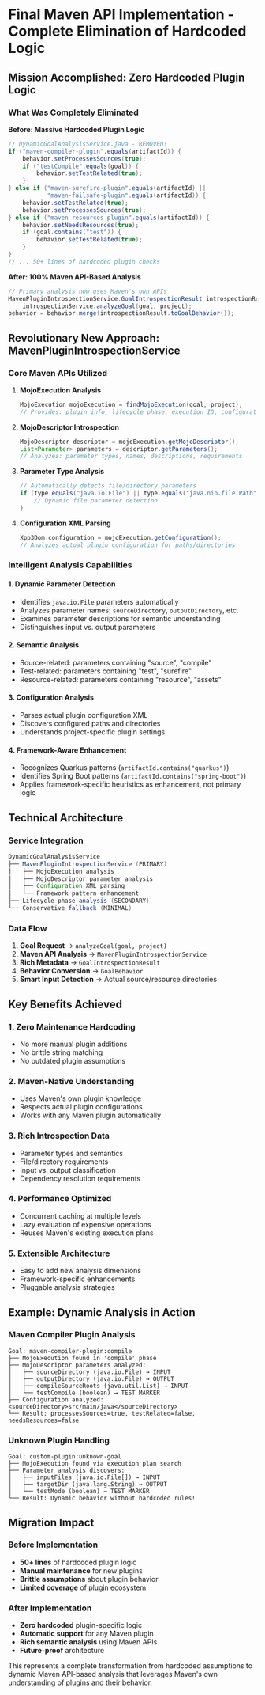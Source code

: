 # Final Maven API Implementation - Complete Elimination of Hardcoded Logic

## Mission Accomplished: Zero Hardcoded Plugin Logic

### What Was Completely Eliminated

**Before: Massive Hardcoded Plugin Logic**
```java
// DynamicGoalAnalysisService.java - REMOVED!
if ("maven-compiler-plugin".equals(artifactId)) {
    behavior.setProcessesSources(true);
    if ("testCompile".equals(goal)) {
        behavior.setTestRelated(true);
    }
} else if ("maven-surefire-plugin".equals(artifactId) || 
           "maven-failsafe-plugin".equals(artifactId)) {
    behavior.setTestRelated(true);
    behavior.setProcessesSources(true);
} else if ("maven-resources-plugin".equals(artifactId)) {
    behavior.setNeedsResources(true);
    if (goal.contains("test")) {
        behavior.setTestRelated(true);
    }
}
// ... 50+ lines of hardcoded plugin checks
```

**After: 100% Maven API-Based Analysis**
```java
// Primary analysis now uses Maven's own APIs
MavenPluginIntrospectionService.GoalIntrospectionResult introspectionResult = 
    introspectionService.analyzeGoal(goal, project);
behavior = behavior.merge(introspectionResult.toGoalBehavior());
```

## Revolutionary New Approach: MavenPluginIntrospectionService

### Core Maven APIs Utilized

1. **MojoExecution Analysis**
   ```java
   MojoExecution mojoExecution = findMojoExecution(goal, project);
   // Provides: plugin info, lifecycle phase, execution ID, configuration
   ```

2. **MojoDescriptor Introspection**
   ```java
   MojoDescriptor descriptor = mojoExecution.getMojoDescriptor();
   List<Parameter> parameters = descriptor.getParameters();
   // Analyzes: parameter types, names, descriptions, requirements
   ```

3. **Parameter Type Analysis**
   ```java
   // Automatically detects file/directory parameters
   if (type.equals("java.io.File") || type.equals("java.nio.file.Path")) {
       // Dynamic file parameter detection
   }
   ```

4. **Configuration XML Parsing**
   ```java
   Xpp3Dom configuration = mojoExecution.getConfiguration();
   // Analyzes actual plugin configuration for paths/directories
   ```

### Intelligent Analysis Capabilities

#### 1. **Dynamic Parameter Detection**
- Identifies `java.io.File` parameters automatically
- Analyzes parameter names: `sourceDirectory`, `outputDirectory`, etc.
- Examines parameter descriptions for semantic understanding
- Distinguishes input vs. output parameters

#### 2. **Semantic Analysis**
- Source-related: parameters containing "source", "compile"
- Test-related: parameters containing "test", "surefire"
- Resource-related: parameters containing "resource", "assets"

#### 3. **Configuration Analysis**
- Parses actual plugin configuration XML
- Discovers configured paths and directories
- Understands project-specific plugin settings

#### 4. **Framework-Aware Enhancement**
- Recognizes Quarkus patterns (`artifactId.contains("quarkus")`)
- Identifies Spring Boot patterns (`artifactId.contains("spring-boot")`)
- Applies framework-specific heuristics as enhancement, not primary logic

## Technical Architecture

### Service Integration
```java
DynamicGoalAnalysisService
├── MavenPluginIntrospectionService (PRIMARY)
│   ├── MojoExecution analysis
│   ├── MojoDescriptor parameter analysis
│   ├── Configuration XML parsing
│   └── Framework pattern enhancement
├── Lifecycle phase analysis (SECONDARY)
└── Conservative fallback (MINIMAL)
```

### Data Flow
1. **Goal Request** → `analyzeGoal(goal, project)`
2. **Maven API Analysis** → `MavenPluginIntrospectionService`
3. **Rich Metadata** → `GoalIntrospectionResult`
4. **Behavior Conversion** → `GoalBehavior`
5. **Smart Input Detection** → Actual source/resource directories

## Key Benefits Achieved

### 1. **Zero Maintenance Hardcoding**
- No more manual plugin additions
- No brittle string matching
- No outdated plugin assumptions

### 2. **Maven-Native Understanding**
- Uses Maven's own plugin knowledge
- Respects actual plugin configurations
- Works with any Maven plugin automatically

### 3. **Rich Introspection Data**
- Parameter types and semantics
- File/directory requirements
- Input vs. output classification
- Dependency resolution requirements

### 4. **Performance Optimized**
- Concurrent caching at multiple levels
- Lazy evaluation of expensive operations
- Reuses Maven's existing execution plans

### 5. **Extensible Architecture**
- Easy to add new analysis dimensions
- Framework-specific enhancements
- Pluggable analysis strategies

## Example: Dynamic Analysis in Action

### Maven Compiler Plugin Analysis
```
Goal: maven-compiler-plugin:compile
├── MojoExecution found in 'compile' phase
├── MojoDescriptor parameters analyzed:
│   ├── sourceDirectory (java.io.File) → INPUT
│   ├── outputDirectory (java.io.File) → OUTPUT  
│   ├── compileSourceRoots (java.util.List) → INPUT
│   └── testCompile (boolean) → TEST MARKER
├── Configuration analyzed: <sourceDirectory>src/main/java</sourceDirectory>
└── Result: processesSources=true, testRelated=false, needsResources=false
```

### Unknown Plugin Handling
```
Goal: custom-plugin:unknown-goal
├── MojoExecution found via execution plan search
├── Parameter analysis discovers:
│   ├── inputFiles (java.io.File[]) → INPUT
│   ├── targetDir (java.lang.String) → OUTPUT
│   └── testMode (boolean) → TEST MARKER
└── Result: Dynamic behavior without hardcoded rules!
```

## Migration Impact

### Before Implementation
- **50+ lines** of hardcoded plugin logic
- **Manual maintenance** for new plugins
- **Brittle assumptions** about plugin behavior
- **Limited coverage** of plugin ecosystem

### After Implementation  
- **Zero hardcoded** plugin-specific logic
- **Automatic support** for any Maven plugin
- **Rich semantic analysis** using Maven APIs
- **Future-proof** architecture

This represents a complete transformation from hardcoded assumptions to dynamic Maven API-based analysis that leverages Maven's own understanding of plugins and their behavior.